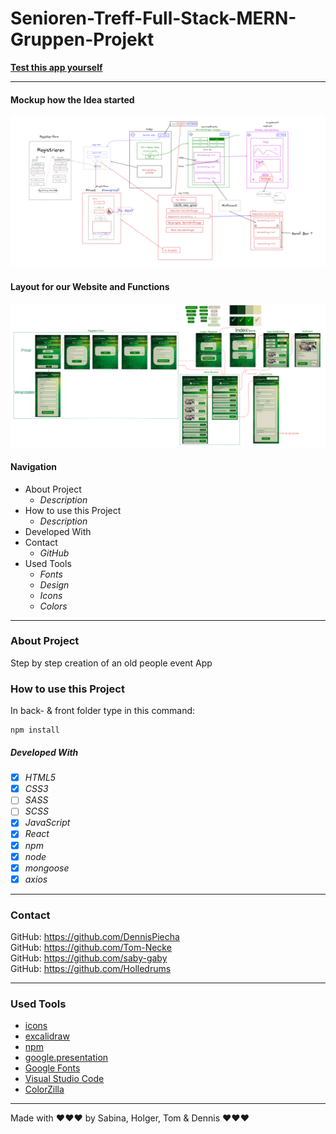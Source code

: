 # Senioren-Treff-Full-Stack-MERN-Gruppen-Projekt

**[Test this app yourself](github.link)**

---

#### Mockup how the Idea started <br>

<img src="images/Mockup.png" width="800"/> <br>

#### Layout for our Website and Functions <br>

<img src="images/Layout.png" width="800"/><br>

#### Navigation

- About Project
  - _Description_
- How to use this Project
  - _Description_
- Developed With
- Contact
  - _GitHub_
- Used Tools
  - _Fonts_
  - _Design_
  - _Icons_
  - _Colors_

---

### About Project

Step by step creation of an old people event App

### How to use this Project

In back- & front folder type in this command:

<pre><code>npm install</code></pre>

##### Developed With

- [x] _HTML5_
- [x] _CSS3_
- [ ] _SASS_
- [ ] _SCSS_
- [x] _JavaScript_
- [x] _React_
- [x] _npm_
- [x] _node_
- [x] _mongoose_
- [x] _axios_

---

### Contact

GitHub: <https://github.com/DennisPiecha> <br>
GitHub: <https://github.com/Tom-Necke> <br>
GitHub: <https://github.com/saby-gaby> <br>
GitHub: <https://github.com/Holledrums> <br>

---

### Used Tools

- [icons](https://)
- [excalidraw](https://excalidraw.com/#room=fe633d02fd4a46cc1dc0,ODbm7jX1aPKXrCksAoHAeA)
- [npm](https://www.npmjs.com/)
- [google.presentation](https://docs.google.com/presentation/d/1Xq9_OY2YEIlT-Q83_-bZsbpGEH6M-wsvAVpsRcDM5Ss/edit#slide=id.p)
- [Google Fonts](https://fonts.google.com/)
- [Visual Studio Code](https://code.visualstudio.com/)
- [ColorZilla](https://www.colorzilla.com/chrome/)

---

Made with ❤️❤️❤️ by Sabina, Holger, Tom & Dennis ❤️❤️❤️
